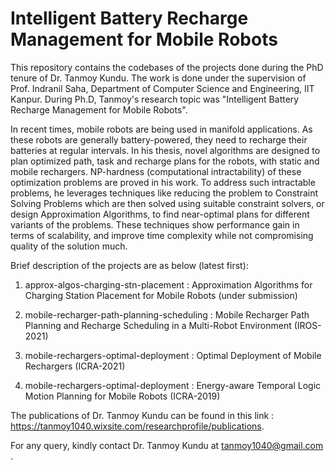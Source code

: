 # Intelligent Battery Recharge Management for Mobile Robots

This repository contains the codebases of the projects done during the PhD tenure of Dr. Tanmoy Kundu. The work is done under the supervision of Prof. Indranil Saha, Department of Computer Science and Engineering, IIT Kanpur. During Ph.D, Tanmoy's research topic was "Intelligent Battery Recharge Management for Mobile Robots". 

In recent times, mobile robots are being used in manifold applications. As these robots are generally battery-powered, they need to recharge their batteries at regular intervals. In his thesis, novel algorithms are designed to plan optimized path, task and recharge plans for the robots, with static and mobile rechargers. NP-hardness (computational intractability) of these optimization problems are proved in his work. To address such intractable problems, he leverages techniques like reducing the problem to Constraint Solving Problems which are then solved using suitable constraint solvers, or design Approximation Algorithms, to find near-optimal plans for different variants of the problems. These techniques show performance gain in terms of scalability, and improve time complexity while not compromising quality of the solution much.

Brief description of the projects are as below (latest first):

1. approx-algos-charging-stn-placement :  Approximation Algorithms for Charging Station Placement for Mobile Robots (under submission)

2. mobile-recharger-path-planning-scheduling :  Mobile Recharger Path Planning and Recharge Scheduling in a Multi-Robot Environment (IROS-2021)

3. mobile-rechargers-optimal-deployment :  Optimal Deployment of Mobile Rechargers (ICRA-2021)

4. mobile-rechargers-optimal-deployment :  Energy-aware Temporal Logic Motion Planning for Mobile Robots (ICRA-2019) 


The publications of Dr. Tanmoy Kundu can be found in this link : https://tanmoy1040.wixsite.com/researchprofile/publications.

For any query, kindly contact Dr. Tanmoy Kundu at tanmoy1040@gmail.com .
